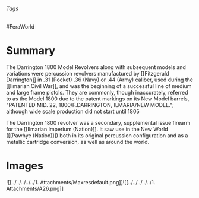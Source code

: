 ###### Tags

#FeraWorld

# Summary

The Darrington 1800 Model Revolvers along with subsequent models and variations were percussion revolvers manufactured by [[Fitzgerald Darrington]] in .31 (Pocket) .36 (Navy) or .44 (Army) caliber, used during the [[Ilmarian Civil War]], and was the beginning of a successful line of medium and large frame pistols. They are commonly, though inaccurately, referred to as the Model 1800 due to the patent markings on its New Model barrels, "PATENTED MID. 22, 1800/F.DARRINGTON, ILMARIA/NEW MODEL."; although wide scale production did not start until 1805

The Darrington 1800 revolver was a secondary, supplemental issue firearm for the [[Ilmarian Imperium (Nation)]]. It saw use in the New World ([[Pawhye (Nation)]]) both in its original percussion configuration and as a metallic cartridge conversion, as well as around the world.

# Images
![[../../../../../1. Attachments/Maxresdefault.png]]![[../../../../../1. Attachments/A26.png]]